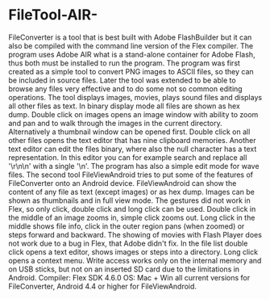 # FileTool-AIR-
FileConverter is a tool that is best built with Adobe FlashBuilder but it can also be compiled with the command line version of the Flex compiler.
The program uses Adobe AIR what is a stand-alone container for Adobe Flash, thus both must be installed to run the program.
The program was first created as a simple tool to convert PNG images to ASCII files, so they can be included in source files. Later the tool was extended to be able to browse any files very effective and to do some not so common editing operations. The tool displays images, movies, plays sound files and displays all other files as text. In binary display mode all files are shown as hex dump. Double click on images opens an image window with ability to zoom and pan and to walk through the images in the current directory. Alternatively a thumbnail window can be opened first. Double click on all other files opens the text editor that has nine clipboard memories. Another text editor can edit the files binary, where also the null character has a text representation. In this editor you can for example search and replace all '\r\n\n' with a single '\n'. The program has also a simple edit mode for wave files.
The second tool FileViewAndroid tries to put some of the features of FileConverter onto an Android device. FileViewAndroid can show the content of any file as text (except images) or as hex dump. Images can be shown as thumbnails and in full view mode. The gestures did not work in Flex, so only click, double click and long click can be used. Double click in the middle of an image zooms in, simple click zooms out. Long click in the middle shows file info, click in the outer region pans (when zoomed) or steps forward and backward. The showing of movies with Flash Player does not work due to a bug in Flex, that Adobe didn't fix. In the file list double click opens a text editor, shows images or steps into a directory. Long click opens a context menu. Write access works only on the internal memory and on USB sticks, but not on an inserted SD card due to the limitations in Android. Compiler: Flex SDK 4.6.0  OS: Mac + Win all current versions for FileConverter, Android 4.4 or higher for FileViewAndroid.